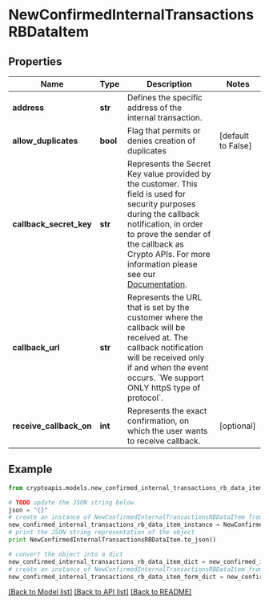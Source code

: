 # NewConfirmedInternalTransactionsRBDataItem


## Properties
Name | Type | Description | Notes
------------ | ------------- | ------------- | -------------
**address** | **str** | Defines the specific address of the internal transaction. | 
**allow_duplicates** | **bool** | Flag that permits or denies creation of duplicates | [default to False]
**callback_secret_key** | **str** | Represents the Secret Key value provided by the customer. This field is used for security purposes during the callback notification, in order to prove the sender of the callback as Crypto APIs. For more information please see our [Documentation](https://developers.cryptoapis.io/technical-documentation/general-information/callbacks#callback-security). | 
**callback_url** | **str** | Represents the URL that is set by the customer where the callback will be received at. The callback notification will be received only if and when the event occurs. &#x60;We support ONLY httpS type of protocol&#x60;. | 
**receive_callback_on** | **int** | Represents the exact confirmation, on which the user wants to receive callback. | [optional] 

## Example

```python
from cryptoapis.models.new_confirmed_internal_transactions_rb_data_item import NewConfirmedInternalTransactionsRBDataItem

# TODO update the JSON string below
json = "{}"
# create an instance of NewConfirmedInternalTransactionsRBDataItem from a JSON string
new_confirmed_internal_transactions_rb_data_item_instance = NewConfirmedInternalTransactionsRBDataItem.from_json(json)
# print the JSON string representation of the object
print NewConfirmedInternalTransactionsRBDataItem.to_json()

# convert the object into a dict
new_confirmed_internal_transactions_rb_data_item_dict = new_confirmed_internal_transactions_rb_data_item_instance.to_dict()
# create an instance of NewConfirmedInternalTransactionsRBDataItem from a dict
new_confirmed_internal_transactions_rb_data_item_form_dict = new_confirmed_internal_transactions_rb_data_item.from_dict(new_confirmed_internal_transactions_rb_data_item_dict)
```
[[Back to Model list]](../README.md#documentation-for-models) [[Back to API list]](../README.md#documentation-for-api-endpoints) [[Back to README]](../README.md)


